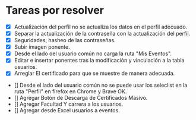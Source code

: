 # Tareas por resolver
- [X] Actualización del perfil no se actualiza los datos en el perfil adecuado.
- [X] Separar la actualización de la contraseña con la actualización del perfil.
- [X] Seguridades, hasheo de las contraseñas.
- [X] Subir imagen ponente.
- [X] Desde el lado del usuario común no carga la ruta "Mis Eventos".
- [X] Editar e insertar ponentes tras la modificación y vinculación a la tabla usuarios.
- [X] Arreglar El certificado para que se muestre de manera adecuada.
- [] Desde el lado del usuario común no se puede usar los seleclist en la ruta "Perfil" en firefox en Chrome y Brave OK.
- [] Agregar Botón de Descarga de Certificados Masivo.
- [] Agregar Facultad Y carrera a los usuarios.
- [] Agregar desde Excel usuarios a eventos.